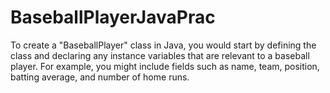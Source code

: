 # BaseballPlayerJavaPrac
To create a "BaseballPlayer" class in Java, you would start by defining the class and declaring any instance variables that are relevant to a baseball player. For example, you might include fields such as name, team, position, batting average, and number of home runs.
